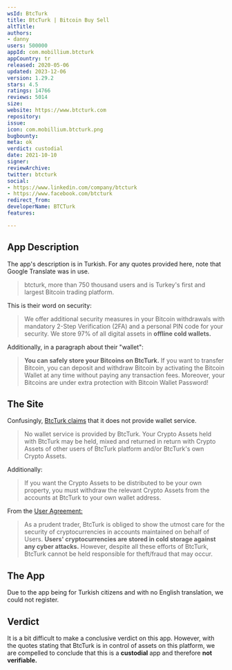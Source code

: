 ```yaml
---
wsId: BtcTurk
title: BtcTurk | Bitcoin Buy Sell
altTitle: 
authors:
- danny
users: 500000
appId: com.mobillium.btcturk
appCountry: tr
released: 2020-05-06
updated: 2023-12-06
version: 1.29.2
stars: 4.5
ratings: 14766
reviews: 5014
size: 
website: https://www.btcturk.com
repository: 
issue: 
icon: com.mobillium.btcturk.png
bugbounty: 
meta: ok
verdict: custodial
date: 2021-10-10
signer: 
reviewArchive: 
twitter: btcturk
social:
- https://www.linkedin.com/company/btcturk
- https://www.facebook.com/btcturk
redirect_from: 
developerName: BTCTurk
features: 

---
```


## App Description

The app's description is in Turkish. For any quotes provided here, note that Google Translate was in use.

> btcturk, more than 750 thousand users and is Turkey's first and largest Bitcoin trading platform.

This is their word on security:

> We offer additional security measures in your Bitcoin withdrawals with mandatory 2-Step Verification (2FA) and a personal PIN code for your security. We store 97% of all digital assets in **offline cold wallets.**

Additionally, in a paragraph about their "wallet":

> **You can safely store your Bitcoins on BtcTurk.** If you want to transfer Bitcoin, you can deposit and withdraw Bitcoin by activating the Bitcoin Wallet at any time without paying any transaction fees. Moreover, your Bitcoins are under extra protection with Bitcoin Wallet Password!

## The Site

Confusingly, [BtcTurk claims](https://www.btcturk.com/yasal-bilgiler/risk-bildirimi) that it does not provide wallet service.

> No wallet service is provided by BtcTurk. Your Crypto Assets held with BtcTurk may be held, mixed and returned in return with Crypto Assets of other users of BtcTurk platform and/or BtcTurk's own Crypto Assets.

Additionally:

> If you want the Crypto Assets to be distributed to be your own property, you must withdraw the relevant Crypto Assets from the accounts at BtcTurk to your own wallet address.

From the [User Agreement:](https://www.btcturk.com/yasal-bilgiler/kullanim-sozlesmesi)

> As a prudent trader, BtcTurk is obliged to show the utmost care for the security of cryptocurrencies in accounts maintained on behalf of Users. **Users' cryptocurrencies are stored in cold storage against any cyber attacks.** However, despite all these efforts of BtcTurk, BtcTurk cannot be held responsible for theft/fraud that may occur.

## The App

Due to the app being for Turkish citizens and with no English translation, we could not register.

## Verdict

It is a bit difficult to make a conclusive verdict on this app. However, with the quotes stating that BtcTurk is in control of assets on this platform, we are compelled to conclude that this is a **custodial** app and therefore **not verifiable.**


